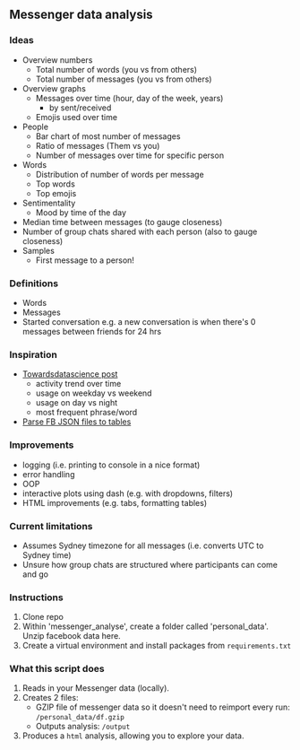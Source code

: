 ## Messenger data analysis

### Ideas
- Overview numbers
    - Total number of words (you vs from others)
    - Total number of messages (you vs from others)
- Overview graphs
    - Messages over time (hour, day of the week, years)
        - by sent/received
    - Emojis used over time
- People
    - Bar chart of most number of messages
    - Ratio of messages (Them vs you)
    - Number of messages over time for specific person
- Words
    - Distribution of number of words per message
    - Top words
    - Top emojis
- Sentimentality
    - Mood by time of the day
- Median time between messages (to gauge closeness)
- Number of group chats shared with each person (also to gauge closeness)
- Samples
    - First message to a person!

### Definitions
- Words
- Messages
- Started conversation e.g. a new conversation is when there's 0 messages between friends for 24 hrs

### Inspiration
- [Towardsdatascience post](https://towardsdatascience.com/download-and-analyse-your-facebook-messenger-data-6d1b49404e09)
    - activity trend over time
    - usage on weekday vs weekend
    - usage on day vs night
    - most frequent phrase/word
- [Parse FB JSON files to tables](https://github.com/numbersprotocol/fb-json2table)

### Improvements
- logging (i.e. printing to console in a nice format)
- error handling
- OOP
- interactive plots using dash (e.g. with dropdowns, filters)
- HTML improvements (e.g. tabs, formatting tables)

### Current limitations
- Assumes Sydney timezone for all messages (i.e. converts UTC to Sydney time)
- Unsure how group chats are structured where participants can come and go


### Instructions
1. Clone repo
2. Within 'messenger_analyse', create a folder called 'personal_data'. Unzip facebook data here.
3. Create a virtual environment and install packages from `requirements.txt`

### What this script does
1. Reads in your Messenger data (locally).
2. Creates 2 files: 
    - GZIP file of messenger data so it doesn't need to reimport every run: `/personal_data/df.gzip`
    - Outputs analysis: `/output`
3. Produces a `html` analysis, allowing you to explore your data.